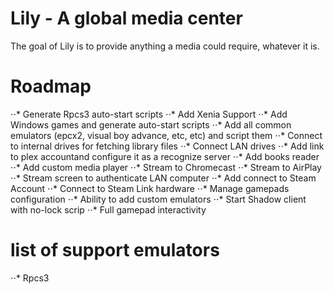 # Lily - A global media center
The goal of Lily is to provide anything a media could require, whatever it is.

# Roadmap
⋅⋅* Generate Rpcs3 auto-start scripts
⋅⋅* Add Xenia Support
⋅⋅* Add Windows games and generate auto-start scripts
⋅⋅* Add all common emulators (epcx2, visual boy advance, etc, etc) and script them
⋅⋅* Connect to internal drives for fetching library files
⋅⋅* Connect LAN drives
⋅⋅* Add link to plex accountand configure it as a recognize server
⋅⋅* Add books reader
⋅⋅* Add custom media player
⋅⋅* Stream to Chromecast
⋅⋅* Stream to AirPlay
⋅⋅* Stream screen to authenticate LAN computer
⋅⋅* Add connect to Steam Account
⋅⋅* Connect to Steam Link hardware
⋅⋅* Manage gamepads configuration
⋅⋅* Ability to add custom emulators
⋅⋅* Start Shadow client with no-lock scrip
⋅⋅* Full gamepad interactivity

# list of support emulators
⋅⋅* Rpcs3
